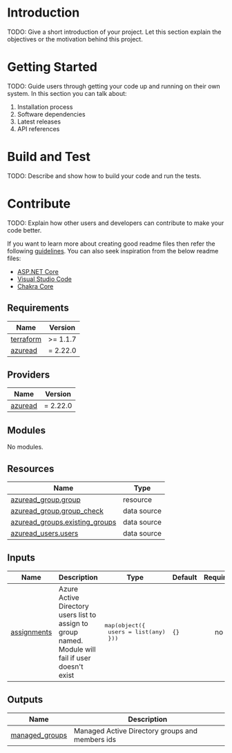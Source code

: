 # Introduction 
TODO: Give a short introduction of your project. Let this section explain the objectives or the motivation behind this project. 

# Getting Started
TODO: Guide users through getting your code up and running on their own system. In this section you can talk about:
1.	Installation process
2.	Software dependencies
3.	Latest releases
4.	API references

# Build and Test
TODO: Describe and show how to build your code and run the tests. 

# Contribute
TODO: Explain how other users and developers can contribute to make your code better. 

If you want to learn more about creating good readme files then refer the following [guidelines](https://docs.microsoft.com/en-us/azure/devops/repos/git/create-a-readme?view=azure-devops). You can also seek inspiration from the below readme files:
- [ASP.NET Core](https://github.com/aspnet/Home)
- [Visual Studio Code](https://github.com/Microsoft/vscode)
- [Chakra Core](https://github.com/Microsoft/ChakraCore)
<!-- BEGIN_TF_DOCS -->
## Requirements

| Name | Version |
|------|---------|
| <a name="requirement_terraform"></a> [terraform](#requirement\_terraform) | >= 1.1.7 |
| <a name="requirement_azuread"></a> [azuread](#requirement\_azuread) | = 2.22.0 |

## Providers

| Name | Version |
|------|---------|
| <a name="provider_azuread"></a> [azuread](#provider\_azuread) | = 2.22.0 |

## Modules

No modules.

## Resources

| Name | Type |
|------|------|
| [azuread_group.group](https://registry.terraform.io/providers/hashicorp/azuread/2.22.0/docs/resources/group) | resource |
| [azuread_group.group_check](https://registry.terraform.io/providers/hashicorp/azuread/2.22.0/docs/data-sources/group) | data source |
| [azuread_groups.existing_groups](https://registry.terraform.io/providers/hashicorp/azuread/2.22.0/docs/data-sources/groups) | data source |
| [azuread_users.users](https://registry.terraform.io/providers/hashicorp/azuread/2.22.0/docs/data-sources/users) | data source |

## Inputs

| Name | Description | Type | Default | Required |
|------|-------------|------|---------|:--------:|
| <a name="input_assignments"></a> [assignments](#input\_assignments) | Azure Active Directory users list to assign to group named. Module will fail if user doesn't exist | <pre>map(object({<br>    users = list(any)<br>  }))</pre> | `{}` | no |

## Outputs

| Name | Description |
|------|-------------|
| <a name="output_managed_groups"></a> [managed\_groups](#output\_managed\_groups) | Managed Active Directory groups and members ids |
<!-- END_TF_DOCS -->